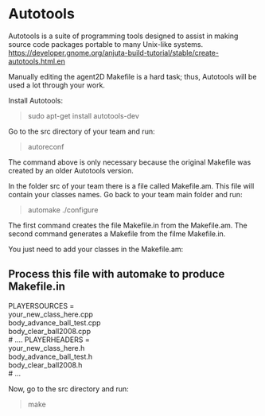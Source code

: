 # Autotools

Autotools is a suite of programming tools designed to assist in making source code packages portable to many Unix-like systems.
https://developer.gnome.org/anjuta-build-tutorial/stable/create-autotools.html.en

Manually editing the agent2D Makefile is a hard task; thus, Autotools will be used a lot through your work.

Install Autotools:

> sudo apt-get install autotools-dev

Go to the src directory of your team and run:

> autoreconf

The command above is only necessary because the original Makefile was created by an older Autotools version.

In the folder src of your team there is a file called Makefile.am. This file will contain your classes names. Go back to your team main folder and run:

> automake
> ./configure

The first command creates the file Makefile.in from the Makefile.am.
The second command generates a Makefile from the filme Makefile.in.

You just need to add your classes in the Makefile.am:

## Process this file with automake to produce Makefile.in

PLAYERSOURCES = \
        your_new_class_here.cpp \
	body_advance_ball_test.cpp \
	body_clear_ball2008.cpp \
        # ....
PLAYERHEADERS = \
        your_new_class_here.h \
	body_advance_ball_test.h \
	body_clear_ball2008.h \
        # ...

Now, go to the src directory and run:

> make
